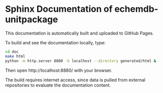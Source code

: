 # Sphinx Documentation of echemdb-unitpackage

This documentation is automatically built and uploaded to GitHub Pages.

To build and see the documentation locally, type:

```sh
cd doc
make html
python -m http.server 8880 -b localhost --directory generated/html &
```

Then open http://localhost:8880/ with your browser.

The build requires internet access, since data is pulled from
external repositories to evaluate the documentation content.
